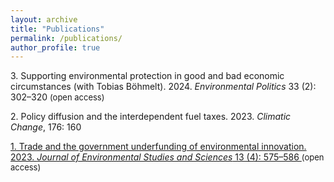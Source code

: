 ```yaml
---
layout: archive
title: "Publications"
permalink: /publications/
author_profile: true
---
```

3\. Supporting environmental protection in good and bad economic circumstances (with Tobias Böhmelt). 2024. *Environmental Politics* 33 (2): 302&ndash;320 <a href="https://doi.org/10.1080/09644016.2023.2200653" target="_blank"><i class="fas fa-fw fa-link"></i></a><font size="2">(open access)</font>

2\. Policy diffusion and the interdependent fuel taxes. 2023. *Climatic Change*, 176: 160 <a href="https://doi.org/10.1007/s10584-023-03608-y" target="_blank"><i class="fas fa-fw fa-link"></i>

1\. Trade and the government underfunding of environmental innovation. 2023. *Journal of Environmental Studies and Sciences* 13 (4): 575&ndash;586 <a href="https://doi.org/10.1007/s13412-023-00847-4" target="_blank"><i class="fas fa-fw fa-link"></i></a><font size="2">(open access)</font>